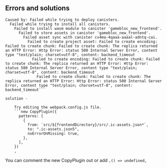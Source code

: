 ## Errors and solutions

```Error: Failed while trying to deploy canisters.
Caused by: Failed while trying to deploy canisters.
  Failed while trying to install all canisters.
    Failed to install wasm module to canister 'gamebloc_new_frontend'.
      Failed to store assets in canister 'gamebloc_new_frontend'.
        Failed asset sync with canister cv4ma-4qaaa-aaaal-adntq-cai.
          Failed to create project asset: Failed to create encoding: Failed to create chunk: Failed to create chunk: The replica returned an HTTP Error: Http Error: status 500 Internal Server Error, content type "text/plain; charset=utf-8", content: backend_timeout
            Failed to create encoding: Failed to create chunk: Failed to create chunk: The replica returned an HTTP Error: Http Error: status 500 Internal Server Error, content type "text/plain; charset=utf-8", content: backend_timeout
              Failed to create chunk: Failed to create chunk: The replica returned an HTTP Error: Http Error: status 500 Internal Server Error, content type "text/plain; charset=utf-8", content: backend_timeout```

solution - 

    Try editing the webpack.config.js file.
    ```new CopyPlugin({
      patterns: [
        {
          from: `src/${frontendDirectory}/src/.ic-assets.json*`,
          to: ".ic-assets.json5",
          noErrorOnMissing: true,
        },
      ],
    }) 
    ,
  ```
  You can comment the new CopyPlugin out or add `,() => undefined,`